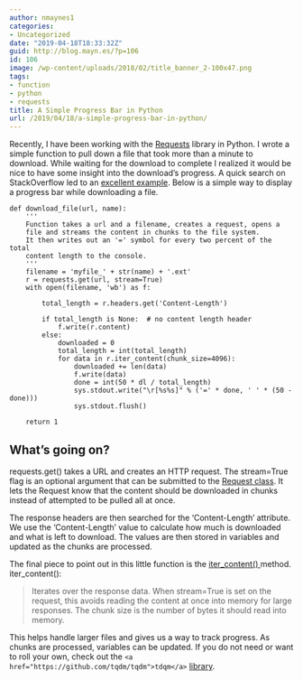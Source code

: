 ```yaml
---
author: nmaynes1
categories:
- Uncategorized
date: "2019-04-18T18:33:32Z"
guid: http://blog.mayn.es/?p=106
id: 106
image: /wp-content/uploads/2018/02/title_banner_2-100x47.png
tags:
- function
- python
- requests
title: A Simple Progress Bar in Python
url: /2019/04/18/a-simple-progress-bar-in-python/
---
```

Recently, I have been working with the <a rel="noreferrer noopener" aria-label="Requests (opens in a new tab)" href="http://docs.python-requests.org/en/master/" target="_blank">Requests</a> library in Python. I wrote a simple function to pull down a file that took more than a minute to download. While waiting for the download to complete I realized it would be nice to have some insight into the download&#8217;s progress. A quick search on StackOverflow led to an <a href="https://stackoverflow.com/questions/15644964/python-progress-bar-and-downloads/15645088#15645088" target="_blank" rel="noreferrer noopener" aria-label="excellent example (opens in a new tab)">excellent example</a>. Below is a simple way to display a progress bar while downloading a file.

<pre class="wp-block-code"><code>def download_file(url, name):
    '''
    Function takes a url and a filename, creates a request, opens a 
    file and streams the content in chunks to the file system.
    It then writes out an '=' symbol for every two percent of the total
    content length to the console.  
    '''
    filename = 'myfile_' + str(name) + '.ext'
    r = requests.get(url, stream=True)
    with open(filename, 'wb') as f:

        total_length = r.headers.get('Content-Length')

        if total_length is None:  # no content length header
            f.write(r.content)
        else:
            downloaded = 0
            total_length = int(total_length)
            for data in r.iter_content(chunk_size=4096):
                downloaded += len(data)
                f.write(data)
                done = int(50 * dl / total_length)
                sys.stdout.write("\r[%s%s]" % ('=' * done, ' ' * (50 - done)))
                sys.stdout.flush()

    return 1</code></pre>

## What&#8217;s going on?

requests.get() takes a URL and creates an HTTP request. The stream=True flag is an optional argument that can be submitted to the <a rel="noreferrer noopener" aria-label="Request class (opens in a new tab)" href="http://docs.python-requests.org/en/master/api/#requests.request" target="_blank">Request class</a>. It lets the Request know that the content should be downloaded in chunks instead of attempted to be pulled all at once. 

The response headers are then searched for the &#8216;Content-Length&#8217; attribute. We use the &#8216;Content-Length&#8217; value to calculate how much is downloaded and what is left to download. The values are then stored in variables and updated as the chunks are processed. 

The final piece to point out in this little function is the <a rel="noreferrer noopener" aria-label="iter_content()  (opens in a new tab)" href="http://docs.python-requests.org/en/master/api/#requests.Response.iter_content" target="_blank">iter_content() </a>method. iter_content():

<blockquote class="wp-block-quote">
  <p>
    Iterates over the response data. When stream=True is set on the request, this avoids reading the content at once into memory for large responses. The chunk size is the number of bytes it should read into memory.
  </p>
</blockquote>

This helps handle larger files and gives us a way to track progress. As chunks are processed, variables can be updated. If you do not need or want to roll your own, check out the `<a href="https://github.com/tqdm/tqdm">tdqm</a>` [library](https://github.com/tqdm/tqdm).
